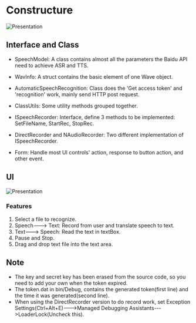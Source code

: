 # Constructure
![Presentation](https://github.com/heartsuit/BaiduASRAndTTS/raw/master/screenshot/classdiagram.png)

## Interface and Class
- SpeechModel: A class contains almost all the parameters the Baidu API need to achieve ASR and TTS.
- WavInfo: A struct contains the basic element of one Wave object.
- AutomaticSpeechRecognition: Class does the 'Get access token' and 'recognition' work, mainly send HTTP post request.
- ClassUtils: Some utility methods grouped together.

- ISpeechRecorder: Interface, define 3 methods to be implemented: SetFileName, StartRec, StopRec.
- DirectRecorder and NAudioRecorder: Two different implementation of ISpeechRecorder.

- Form: Handle most UI controls' action, response to button action, and other event.

## UI
![Presentation](https://github.com/heartsuit/BaiduASRAndTTS/raw/master/screenshot/speech.png)
### Features
1. Select a file to recognize.
2. Speech---> Text: Record from user and translate speech to text.
3. Text---> Speech: Read the text in textBox.
4. Pause and Stop.
5. Drag and drop text file into the text area.

## Note
- The key and secret key has been erased from the source code, so you need to add your own when the token expired.
- The token.dat in bin/Debug, contains the generated token(first line) and the time it was generated(second line).
- When using the DirectRecorder version to do record work, set Exception Settings(Ctrl+Alt+E)--->Managed Debugging Assistants--->LoaderLock(Uncheck this).


